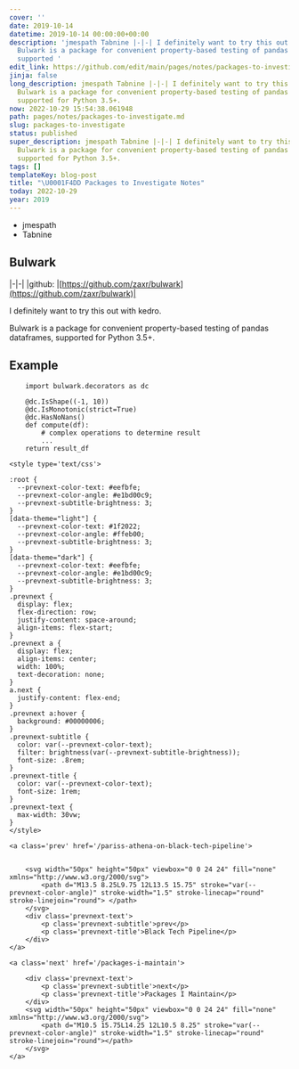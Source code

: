 ```yaml
---
cover: ''
date: 2019-10-14
datetime: 2019-10-14 00:00:00+00:00
description: 'jmespath Tabnine |-|-| I definitely want to try this out with kedro.
  Bulwark is a package for convenient property-based testing of pandas dataframes,
  supported '
edit_link: https://github.com/edit/main/pages/notes/packages-to-investigate.md
jinja: false
long_description: jmespath Tabnine |-|-| I definitely want to try this out with kedro.
  Bulwark is a package for convenient property-based testing of pandas dataframes,
  supported for Python 3.5+.
now: 2022-10-29 15:54:38.061948
path: pages/notes/packages-to-investigate.md
slug: packages-to-investigate
status: published
super_description: jmespath Tabnine |-|-| I definitely want to try this out with kedro.
  Bulwark is a package for convenient property-based testing of pandas dataframes,
  supported for Python 3.5+.
tags: []
templateKey: blog-post
title: "\U0001F4DD Packages to Investigate Notes"
today: 2022-10-29
year: 2019
---
```


* jmespath
* Tabnine

## Bulwark

|-|-|
|github: |[https://github.com/zaxr/bulwark](https://github.com/zaxr/bulwark)|

I definitely want to try this out with kedro.

Bulwark is a package for convenient property-based testing of pandas dataframes, supported for Python 3.5+.

## Example

        import bulwark.decorators as dc

        @dc.IsShape((-1, 10))
        @dc.IsMonotonic(strict=True)
        @dc.HasNoNans()
        def compute(df):
            # complex operations to determine result
            ...
        return result_df
<div class='prevnext'>

    <style type='text/css'>

    :root {
      --prevnext-color-text: #eefbfe;
      --prevnext-color-angle: #e1bd00c9;
      --prevnext-subtitle-brightness: 3;
    }
    [data-theme="light"] {
      --prevnext-color-text: #1f2022;
      --prevnext-color-angle: #ffeb00;
      --prevnext-subtitle-brightness: 3;
    }
    [data-theme="dark"] {
      --prevnext-color-text: #eefbfe;
      --prevnext-color-angle: #e1bd00c9;
      --prevnext-subtitle-brightness: 3;
    }
    .prevnext {
      display: flex;
      flex-direction: row;
      justify-content: space-around;
      align-items: flex-start;
    }
    .prevnext a {
      display: flex;
      align-items: center;
      width: 100%;
      text-decoration: none;
    }
    a.next {
      justify-content: flex-end;
    }
    .prevnext a:hover {
      background: #00000006;
    }
    .prevnext-subtitle {
      color: var(--prevnext-color-text);
      filter: brightness(var(--prevnext-subtitle-brightness));
      font-size: .8rem;
    }
    .prevnext-title {
      color: var(--prevnext-color-text);
      font-size: 1rem;
    }
    .prevnext-text {
      max-width: 30vw;
    }
    </style>
    
    <a class='prev' href='/pariss-athena-on-black-tech-pipeline'>
    

        <svg width="50px" height="50px" viewbox="0 0 24 24" fill="none" xmlns="http://www.w3.org/2000/svg">
            <path d="M13.5 8.25L9.75 12L13.5 15.75" stroke="var(--prevnext-color-angle)" stroke-width="1.5" stroke-linecap="round" stroke-linejoin="round"> </path>
        </svg>
        <div class='prevnext-text'>
            <p class='prevnext-subtitle'>prev</p>
            <p class='prevnext-title'>Black Tech Pipeline</p>
        </div>
    </a>
    
    <a class='next' href='/packages-i-maintain'>
    
        <div class='prevnext-text'>
            <p class='prevnext-subtitle'>next</p>
            <p class='prevnext-title'>Packages I Maintain</p>
        </div>
        <svg width="50px" height="50px" viewbox="0 0 24 24" fill="none" xmlns="http://www.w3.org/2000/svg">
            <path d="M10.5 15.75L14.25 12L10.5 8.25" stroke="var(--prevnext-color-angle)" stroke-width="1.5" stroke-linecap="round" stroke-linejoin="round"></path>
        </svg>
    </a>
  </div>